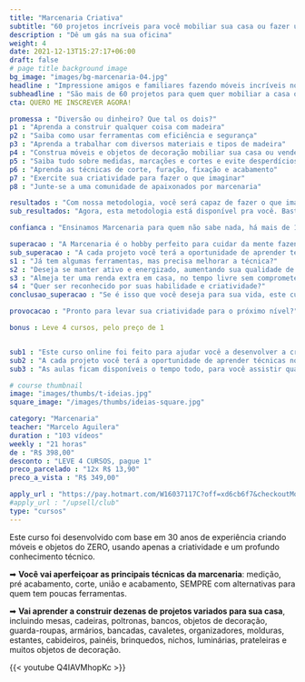 ```yaml
---
title: "Marcenaria Criativa"
subtitle: "60 projetos incríveis para você mobiliar sua casa ou fazer um extra"
description : "Dê um gás na sua oficina"
weight: 4
date: 2021-12-13T15:27:17+06:00
draft: false
# page title background image
bg_image: "images/bg-marcenaria-04.jpg"
headline : "Impressione amigos e familiares fazendo móveis incríveis no seu tempo livre"
subheadline : "São mais de 60 projetos para quem quer mobiliar a casa ou fazer uma grana, sem abrir mão da liberdade"
cta: QUERO ME INSCREVER AGORA!

promessa : "Diversão ou dinheiro? Que tal os dois?"
p1 : "Aprenda a construir qualquer coisa com madeira"
p2 : "Saiba como usar ferramentas com eficiência e segurança"
p3 : "Aprenda a trabalhar com diversos materiais e tipos de madeira"
p4 : "Construa móveis e objetos de decoração mobiliar sua casa ou vender"
p5 : "Saiba tudo sobre medidas, marcações e cortes e evite desperdícios"
p6 : "Aprenda as técnicas de corte, furação, fixação e acabamento"
p7 : "Exercite sua criatividade para fazer o que imaginar"
p8 : "Junte-se a uma comunidade de apaixonados por marcenaria"

resultados : "Com nossa metodologia, você será capaz de fazer o que imaginar"
sub_resultados: "Agora, esta metodologia está disponível pra você. Basta ver os resultados de alguns dos nossos alunos:"

confianca : "Ensinamos Marcenaria para quem não sabe nada, há mais de 11 anos"

superacao : "A Marcenaria é o hobby perfeito para cuidar da mente fazendo uma graninha extra"
sub_superacao : "A cada projeto você terá a oportunidade de aprender técnicas novas e ampliar o seu entendimento sobre marcenaria, até atingir o ponto em que você será capaz de fazer qualquer coisa que imaginar."
s1 : "Já tem algumas ferramentas, mas precisa melhorar a técnica?"
s2 : "Deseja se manter ativo e energizado, aumentando sua qualidade de vida?"
s3 : "Almeja ter uma renda extra em casa, no tempo livre sem comprometer o lazer?"
s4 : "Quer ser reconhecido por suas habilidade e criatividade?"
conclusao_superacao : "Se é isso que você deseja para sua vida, este curso é pra você"

provocacao : "Pronto para levar sua criatividade para o próximo nível?"

bonus : Leve 4 cursos, pelo preço de 1


sub1 : "Este curso online foi feito para ajudar você a desenvolver a criatividade enquanto coloca a mão na massa. Ou melhor, na madeira!"
sub2 : "A cada projeto você terá a oportunidade de aprender técnicas novas e ampliar o seu entendimento sobre marcenaria, até atingir o ponto em que você será capaz de fazer qualquer coisa que imaginar."
sub3 : "As aulas ficam disponíveis o tempo todo, para você assistir quando quiser e de onde quiser. E você terá acesso a um grupo exclusivo no Telegram, para resolver todas as suas dúvidas."

# course thumbnail
image: "images/thumbs/t-ideias.jpg"
square_image: "/images/thumbs/ideias-square.jpg"

category: "Marcenaria"
teacher: "Marcelo Aguilera"
duration : "103 vídeos"
weekly : "21 horas"
de : "R$ 398,00"
desconto : "LEVE 4 CURSOS, pague 1"
preco_parcelado : "12x R$ 13,90"
preco_a_vista : "R$ 349,00"

apply_url : "https://pay.hotmart.com/W16037117C?off=xd6cb6f7&checkoutMode=10&offDiscount=65OFF"
#apply_url : "/upsell/club"
type: "cursos"
---
```

Este curso foi desenvolvido com base em 30 anos de experiência criando móveis e objetos do ZERO, usando apenas a criatividade e um profundo conhecimento técnico.

➡ **Você vai aperfeiçoar as principais técnicas da marcenaria**: medição, pré acabamento, corte, união e acabamento, SEMPRE com alternativas para quem tem poucas ferramentas.

➡ **Vai aprender a construir dezenas de projetos variados para sua casa**, incluindo mesas, cadeiras, poltronas, bancos, objetos de decoração, guarda-roupas, armários, bancadas, cavaletes, organizadores, molduras, estantes, cabideiros, painéis, brinquedos, nichos, luminárias, prateleiras e muitos objetos de decoração.


{{< youtube Q4IAVMhopKc >}}
